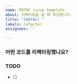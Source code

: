 ```yaml
---
name: REFAC issue template
about: 리팩터링을 할 때 작성합니다.
title: "[REFAC] "
labels: refactor
assignees: ''

---
```


### 어떤 코드를 리팩터링했나요?

### TODO
- [ ]

